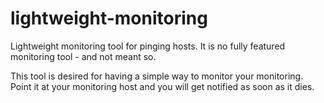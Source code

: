 # lightweight-monitoring

Lightweight monitoring tool for pinging hosts. It is no fully featured monitoring tool - and not meant so. 

This tool is desired for having a simple way to monitor your monitoring. Point it at your monitoring host and you will get notified as soon as it dies.